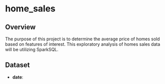 # home_sales

## Overview
The purpose of this project is to determine the average price of homes sold based on features of interest. This exploratory analysis of homes sales data will be utilizing SparkSQL. 

## Dataset 
* __date__: 
